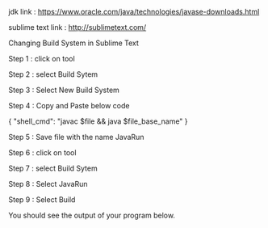 jdk link : https://www.oracle.com/java/technologies/javase-downloads.html

sublime text link : http://sublimetext.com/


Changing Build System in Sublime Text

Step 1 :  click on tool

Step 2 :  select Build Sytem

Step 3 :  Select New Build System

Step 4 :  Copy and Paste below code 

{
    "shell_cmd": "javac $file && java $file_base_name"
}

Step 5 : Save file with the name JavaRun

Step 6 :  click on tool

Step 7 :  select Build Sytem

Step 8 :  Select JavaRun

Step 9 : Select Build

You should see the output of your program below.






